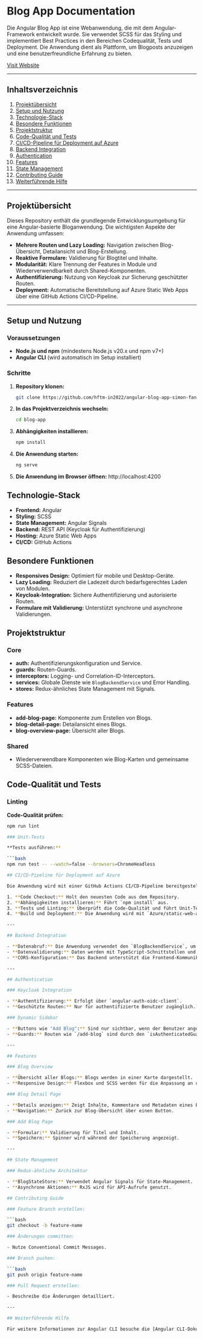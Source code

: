 # Blog App Documentation

Die Angular Blog App ist eine Webanwendung, die mit dem Angular-Framework entwickelt wurde. Sie verwendet SCSS für das Styling und implementiert Best Practices in den Bereichen Codequalität, Tests und Deployment. Die Anwendung dient als Plattform, um Blogposts anzuzeigen und eine benutzerfreundliche Erfahrung zu bieten.

[Visit Website](https://icy-river-0bba8530f-7.eastus2.5.azurestaticapps.net)

---

## Inhaltsverzeichnis

1. [Projektübersicht](#projektübersicht)
2. [Setup und Nutzung](#setup-und-nutzung)
3. [Technologie-Stack](#technologie-stack)
4. [Besondere Funktionen](#besondere-funktionen)
5. [Projektstruktur](#projektstruktur)
6. [Code-Qualität und Tests](#code-qualität-und-tests)
7. [CI/CD-Pipeline für Deployment auf Azure](#cicd-pipeline-für-deployment-auf-azure)
8. [Backend Integration](#backend-integration)
9. [Authentication](#authentication)
10. [Features](#features)
11. [State Management](#state-management)
12. [Contributing Guide](#contributing-guide)
13. [Weiterführende Hilfe](#weiterführende-hilfe)

---

## Projektübersicht

Dieses Repository enthält die grundlegende Entwicklungsumgebung für eine Angular-basierte Bloganwendung. Die wichtigsten Aspekte der Anwendung umfassen:

- **Mehrere Routen und Lazy Loading:** Navigation zwischen Blog-Übersicht, Detailansicht und Blog-Erstellung.
- **Reaktive Formulare:** Validierung für Blogtitel und Inhalte.
- **Modularität:** Klare Trennung der Features in Module und Wiederverwendbarkeit durch Shared-Komponenten.
- **Authentifizierung:** Nutzung von Keycloak zur Sicherung geschützter Routen.
- **Deployment:** Automatische Bereitstellung auf Azure Static Web Apps über eine GitHub Actions CI/CD-Pipeline.

---

## Setup und Nutzung

### Voraussetzungen

- **Node.js und npm** (mindestens Node.js v20.x und npm v7+)
- **Angular CLI** (wird automatisch im Setup installiert)

### Schritte

1. **Repository klonen:**

   ```bash
   git clone https://github.com/hftm-in2022/angular-blog-app-simon-fankhauser.git

   ```

2. **In das Projektverzeichnis wechseln:**

   ```bash
   cd blog-app

   ```

3. **Abhängigkeiten installieren:**

   ```bash
   npm install

   ```

4. **Die Anwendung starten:**

   ```bash
   ng serve

   ```

5. **Die Anwendung im Browser öffnen:**
   http://localhost:4200

## Technologie-Stack

- **Frontend:** Angular
- **Styling:** SCSS
- **State Management:** Angular Signals
- **Backend:** REST API (Keycloak für Authentifizierung)
- **Hosting:** Azure Static Web Apps
- **CI/CD:** GitHub Actions

## Besondere Funktionen

- **Responsives Design:** Optimiert für mobile und Desktop-Geräte.
- **Lazy Loading:** Reduziert die Ladezeit durch bedarfsgerechtes Laden von Modulen.
- **Keycloak-Integration:** Sichere Authentifizierung und autorisierte Routen.
- **Formulare mit Validierung:** Unterstützt synchrone und asynchrone Validierungen.

## Projektstruktur

### Core

- **auth:** Authentifizierungskonfiguration und Service.
- **guards:** Routen-Guards.
- **interceptors:** Logging- und Correlation-ID-Interceptors.
- **services:** Globale Dienste wie `BlogBackendService` und Error Handling.
- **stores:** Redux-ähnliches State Management mit Signals.

### Features

- **add-blog-page:** Komponente zum Erstellen von Blogs.
- **blog-detail-page:** Detailansicht eines Blogs.
- **blog-overview-page:** Übersicht aller Blogs.

### Shared

- Wiederverwendbare Komponenten wie Blog-Karten und gemeinsame SCSS-Dateien.

## Code-Qualität und Tests

### Linting

**Code-Qualität prüfen:**

````bash
npm run lint

### Unit-Tests

**Tests ausführen:**

```bash
npm run test -- --watch=false --browsers=ChromeHeadless

## CI/CD-Pipeline für Deployment auf Azure

Die Anwendung wird mit einer GitHub Actions CI/CD-Pipeline bereitgestellt, die folgende Schritte umfasst:

1. **Code Checkout:** Holt den neuesten Code aus dem Repository.
2. **Abhängigkeiten installieren:** Führt `npm install` aus.
3. **Tests und Linting:** Überprüft die Code-Qualität und führt Unit-Tests aus.
4. **Build und Deployment:** Die Anwendung wird mit `Azure/static-web-apps-deploy` auf Azure Static Web Apps bereitgestellt.

---

## Backend Integration

- **Datenabruf:** Die Anwendung verwendet den `BlogBackendService`, um Daten vom Backend zu laden.
- **Datenvalidierung:** Daten werden mit TypeScript-Schnittstellen und zusätzlichen Validierungen auf Client-Seite überprüft.
- **CORS-Konfiguration:** Das Backend unterstützt die Frontend-Kommunikation durch korrekt konfigurierte CORS-Einstellungen.

---

## Authentication

### Keycloak Integration

- **Authentifizierung:** Erfolgt über `angular-auth-oidc-client`.
- **Geschützte Routen:** Nur für authentifizierte Benutzer zugänglich.

### Dynamic Sidebar

- **Buttons wie "Add Blog":** Sind nur sichtbar, wenn der Benutzer angemeldet ist.
- **Guards:** Routen wie `/add-blog` sind durch den `isAuthenticatedGuard` geschützt.

---

## Features

### Blog Overview

- **Übersicht aller Blogs:** Blogs werden in einer Karte dargestellt.
- **Responsive Design:** Flexbox und SCSS werden für die Anpassung an unterschiedliche Bildschirmgrößen verwendet.

### Blog Detail Page

- **Details anzeigen:** Zeigt Inhalte, Kommentare und Metadaten eines Blogs.
- **Navigation:** Zurück zur Blog-Übersicht über einen Button.

### Add Blog Page

- **Formular:** Validierung für Titel und Inhalt.
- **Speichern:** Spinner wird während der Speicherung angezeigt.

---

## State Management

### Redux-ähnliche Architektur

- **BlogStateStore:** Verwendet Angular Signals für State-Management.
- **Asynchrone Aktionen:** RxJS wird für API-Aufrufe genutzt.

## Contributing Guide

### Feature Branch erstellen:

```bash
git checkout -b feature-name

### Änderungen committen:

- Nutze Conventional Commit Messages.

### Branch pushen:

```bash
git push origin feature-name

### Pull Request erstellen:

- Beschreibe die Änderungen detailliert.

---

## Weiterführende Hilfe

Für weitere Informationen zur Angular CLI besuche die [Angular CLI-Dokumentation](https://angular.dev/tools/cli).
````
